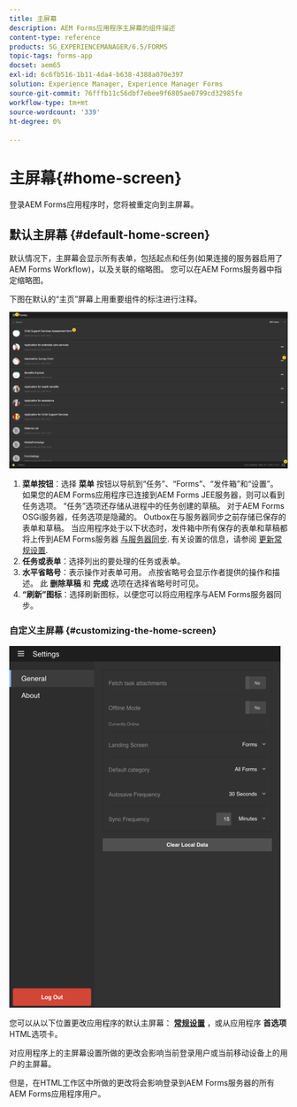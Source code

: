 ```yaml
---
title: 主屏幕
description: AEM Forms应用程序主屏幕的组件描述
content-type: reference
products: SG_EXPERIENCEMANAGER/6.5/FORMS
topic-tags: forms-app
docset: aem65
exl-id: 6c6fb516-1b11-4da4-b638-4388a070e397
solution: Experience Manager, Experience Manager Forms
source-git-commit: 76fffb11c56dbf7ebee9f6805ae0799cd32985fe
workflow-type: tm+mt
source-wordcount: '339'
ht-degree: 0%

---
```


# 主屏幕{#home-screen}

登录AEM Forms应用程序时，您将被重定向到主屏幕。

## 默认主屏幕 {#default-home-screen}

默认情况下，主屏幕会显示所有表单，包括起点和任务(如果连接的服务器启用了AEM Forms Workflow)，以及关联的缩略图。 您可以在AEM Forms服务器中指定缩略图。

下图在默认的“主页”屏幕上用重要组件的标注进行注释。

![Forms应用程序主屏幕](assets/home-screen-1.png)

<!--Click to enlarge

![home-screen-1-1](assets/home-screen-1-1.png)-->

1. **菜单按钮**：选择 **菜单** 按钮以导航到“任务”、“Forms”、“发件箱”和“设置”。 如果您的AEM Forms应用程序已连接到AEM Forms JEE服务器，则可以看到任务选项。 “任务”选项还存储从进程中的任务创建的草稿。 对于AEM Forms OSGi服务器，任务选项是隐藏的。 Outbox在与服务器同步之前存储已保存的表单和草稿。 当应用程序处于以下状态时，发件箱中所有保存的表单和草稿都将上传到AEM Forms服务器 [与服务器同步](../../forms/using/sync-app.md). 有关设置的信息，请参阅 [更新常规设置](../../forms/using/update-general-settings.md).
1. **任务或表单**：选择列出的要处理的任务或表单。
1. **水平省略号**：表示操作对表单可用。 点按省略号会显示作者提供的操作和描述。 此 **删除草稿** 和 **完成** 选项在选择省略号时可见。
1. **“刷新”图标**：选择刷新图标，以便您可以将应用程序与AEM Forms服务器同步。

### 自定义主屏幕 {#customizing-the-home-screen}

![常规设置](assets/gen-settings.png)

您可以从以下位置更改应用程序的默认主屏幕： **[常规设置](../../forms/using/update-general-settings.md)** ，或从应用程序 **首选项** HTML选项卡。

对应用程序上的主屏幕设置所做的更改会影响当前登录用户或当前移动设备上的用户的主屏幕。

但是，在HTML工作区中所做的更改将会影响登录到AEM Forms服务器的所有AEM Forms应用程序用户。
